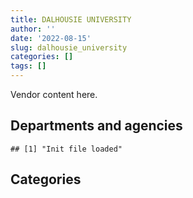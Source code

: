 ```yaml
---
title: DALHOUSIE UNIVERSITY
author: ''
date: '2022-08-15'
slug: dalhousie_university
categories: []
tags: []
---
```


<script src="/rmarkdown-libs/htmlwidgets/htmlwidgets.js"></script>
<link href="/rmarkdown-libs/datatables-css/datatables-crosstalk.css" rel="stylesheet" />
<script src="/rmarkdown-libs/datatables-binding/datatables.js"></script>
<script src="/rmarkdown-libs/jquery/jquery-3.6.0.min.js"></script>
<link href="/rmarkdown-libs/dt-core-bootstrap/css/dataTables.bootstrap.min.css" rel="stylesheet" />
<link href="/rmarkdown-libs/dt-core-bootstrap/css/dataTables.bootstrap.extra.css" rel="stylesheet" />
<script src="/rmarkdown-libs/dt-core-bootstrap/js/jquery.dataTables.min.js"></script>
<script src="/rmarkdown-libs/dt-core-bootstrap/js/dataTables.bootstrap.min.js"></script>
<link href="/rmarkdown-libs/crosstalk/css/crosstalk.min.css" rel="stylesheet" />
<script src="/rmarkdown-libs/crosstalk/js/crosstalk.min.js"></script>
<script src="/rmarkdown-libs/htmlwidgets/htmlwidgets.js"></script>
<link href="/rmarkdown-libs/datatables-css/datatables-crosstalk.css" rel="stylesheet" />
<script src="/rmarkdown-libs/datatables-binding/datatables.js"></script>
<script src="/rmarkdown-libs/jquery/jquery-3.6.0.min.js"></script>
<link href="/rmarkdown-libs/dt-core-bootstrap/css/dataTables.bootstrap.min.css" rel="stylesheet" />
<link href="/rmarkdown-libs/dt-core-bootstrap/css/dataTables.bootstrap.extra.css" rel="stylesheet" />
<script src="/rmarkdown-libs/dt-core-bootstrap/js/jquery.dataTables.min.js"></script>
<script src="/rmarkdown-libs/dt-core-bootstrap/js/dataTables.bootstrap.min.js"></script>
<link href="/rmarkdown-libs/crosstalk/css/crosstalk.min.css" rel="stylesheet" />
<script src="/rmarkdown-libs/crosstalk/js/crosstalk.min.js"></script>

Vendor content here.

## Departments and agencies

    ## [1] "Init file loaded"

<div id="htmlwidget-1" style="width:100%;height:auto;" class="datatables html-widget"></div>
<script type="application/json" data-for="htmlwidget-1">{"x":{"style":"bootstrap","filter":"none","vertical":false,"data":[["<a href=\"/departments/aafc-aac/\">Agriculture and Agri-Food Canada | Agriculture et Agroalimentaire Canada<\/a>","<a href=\"/departments/dfo-mpo/\">Fisheries and Oceans Canada | Pêches et Océans Canada<\/a>","<a href=\"/departments/dnd-mdn/\">National Defence | Défense nationale<\/a>","<a href=\"/departments/ec/\">Environment and Climate Change Canada | Environnement et Changement climatique Canada<\/a>","<a href=\"/departments/esdc-edsc/\">Employment and Social Development Canada | Emploi et Développement social Canada<\/a>","<a href=\"/departments/hc-sc/\">Health Canada | Santé Canada<\/a>","<a href=\"/departments/ic/\">Innovation, Science and Economic Development Canada | Innovation, Sciences et Développement économique Canada<\/a>","<a href=\"/departments/nrc-cnrc/\">National Research Council Canada | Conseil national de recherches Canada<\/a>","<a href=\"/departments/nrcan-rncan/\">Natural Resources Canada | Ressources naturelles Canada<\/a>","<a href=\"/departments/pc/\">Parks Canada | Parcs Canada<\/a>","<a href=\"/departments/phac-aspc/\">Public Health Agency of Canada | Agence de la santé publique du Canada<\/a>","<a href=\"/departments/ssc-spc/\">Shared Services Canada | Services partagés Canada<\/a>","<a href=\"/departments/tbs-sct/\">Treasury Board of Canada Secretariat | Secrétariat du Conseil du Trésor du Canada<\/a>"],["$   13,253.75","$   97,643.05","$  103,302.84","$   53,523.51",null,"$  108,671.24","$   22,510.82",null,"$  108,835.86",null,null,null,null],["$   19,320.00","$   68,310.00","$  118,324.83",null,null,"$  108,671.24",null,null,"$  145,141.07",null,null,null,"$  102,900.00"],["$   14,593.50","$  381,858.32","$1,111,764.70","$   24,261.10","$   24,999.00","$  152,359.71",null,"$   51,730.89","$   46,283.60","$   32,443.56",null,"$    6,293.91",null],[null,"$  335,242.53","$1,860,000.00","$   30,044.00",null,"$  220,184.16",null,"$  293,618.72","$  100,930.00","$   68,162.82","$1,497,232.30","$    6,276.71",null]],"container":"<table class=\"table table-striped table-hover row-border order-column display\">\n  <thead>\n    <tr>\n      <th>Department<\/th>\n      <th>2017-2018<\/th>\n      <th>2018-2019<\/th>\n      <th>2019-2020<\/th>\n      <th>2020-2021<\/th>\n    <\/tr>\n  <\/thead>\n<\/table>","options":{"order":[[4,"desc"]],"pageLength":10,"autoWidth":true,"columnDefs":[],"orderClasses":false}},"evals":[],"jsHooks":[]}</script>

## Categories

<div id="htmlwidget-2" style="width:100%;height:auto;" class="datatables html-widget"></div>
<script type="application/json" data-for="htmlwidget-2">{"x":{"style":"bootstrap","filter":"none","vertical":false,"data":[["<a href=\"/categories/1_facilities_and_construction/\">1_facilities_and_construction<\/a>","<a href=\"/categories/10_office_management/\">10_office_management<\/a>","<a href=\"/categories/2_professional_services/\">2_professional_services<\/a>","<a href=\"/categories/3_information_technology/\">3_information_technology<\/a>","<a href=\"/categories/4_medical/\">4_medical<\/a>","<a href=\"/categories/8_security_and_protection/\">8_security_and_protection<\/a>","<a href=\"/categories/9_human_capital/\">9_human_capital<\/a>"],[null,"$   39,409.48","$  320,984.53",null,null,null,"$  147,347.07"],[null,"$   14,409.63","$  433,072.32",null,null,null,"$  115,185.20"],["$   12,176.20","$   73,832.59","$  642,520.89","$    6,293.91",null,"$1,080,328.77","$   31,435.93"],["$   12,176.20",null,"$2,408,663.34","$    6,276.71","$   80,000.00","$1,860,000.00","$   44,575.00"]],"container":"<table class=\"table table-striped table-hover row-border order-column display\">\n  <thead>\n    <tr>\n      <th>Category<\/th>\n      <th>2017-2018<\/th>\n      <th>2018-2019<\/th>\n      <th>2019-2020<\/th>\n      <th>2020-2021<\/th>\n    <\/tr>\n  <\/thead>\n<\/table>","options":{"order":[[4,"desc"]],"pageLength":20,"autoWidth":true,"columnDefs":[],"orderClasses":false,"lengthMenu":[10,20,25,50,100]}},"evals":[],"jsHooks":[]}</script>

